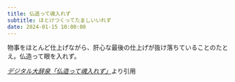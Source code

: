 ```yaml
---
title: 仏造って魂入れず
subtitle: ほとけつくってたましいいれず
date: 2024-01-15 10:00:00
---
```


物事をほとんど仕上げながら、肝心な最後の仕上げが抜け落ちていることのたとえ。仏造って眼を入れず。

<cite>[デジタル大辞泉「仏造って魂入れず」](https://dictionary.goo.ne.jp/word/%E4%BB%8F%E9%80%A0%E3%81%A3%E3%81%A6%E9%AD%82%E5%85%A5%E3%82%8C%E3%81%9A/)</cite>より引用